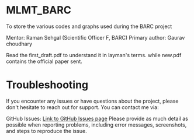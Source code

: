 # MLMT_BARC
To store the various codes and graphs used during the BARC project

Mentor: Raman Sehgal (Scientific Officer F, BARC)
Primary author: Gaurav choudhary

Read the first_draft.pdf to understand it in layman's terms. while new.pdf contains the official paper sent.

# Troubleshooting
If you encounter any issues or have questions about the project, please don't hesitate to reach out for support. You can contact me via:

GitHub Issues: [Link to GitHub Issues page](https://github.com/gauraviiitg/MLMT_BARC/issues)
Please provide as much detail as possible when reporting problems, including error messages, screenshots, and steps to reproduce the issue.
